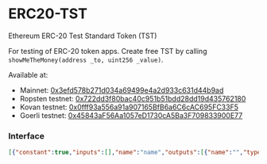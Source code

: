 # ERC20-TST
Ethereum ERC-20 Test Standard Token (TST)

For testing of ERC-20 token apps. Create free TST by calling `showMeTheMoney(address _to, uint256 _value)`.

Available at:

- Mainnet: [0x3efd578b271d034a69499e4a2d933c631d44b9ad](https://etherscan.io/address/0x3efd578b271d034a69499e4a2d933c631d44b9ad)
- Ropsten testnet: [0x722dd3f80bac40c951b51bdd28dd19d435762180](https://ropsten.etherscan.io/address/0x722dd3f80bac40c951b51bdd28dd19d435762180)
- Kovan testnet: [0x0fff93a556a91a907165BfB6a6C6cAC695FC33F5](https://kovan.etherscan.io/address/0x0fff93a556a91a907165BfB6a6C6cAC695FC33F5)
- Goerli testnet: [0x45843aF56Aa1057eD1730cA5Ba3F709833900E77](https://goerli.etherscan.io/address/0x45843af56aa1057ed1730ca5ba3f709833900e77)

### Interface

```json
[{"constant":true,"inputs":[],"name":"name","outputs":[{"name":"","type":"string"}],"payable":false,"type":"function"},{"constant":false,"inputs":[{"name":"_spender","type":"address"},{"name":"_value","type":"uint256"}],"name":"approve","outputs":[{"name":"success","type":"bool"}],"payable":false,"type":"function"},{"constant":true,"inputs":[],"name":"totalSupply","outputs":[{"name":"","type":"uint256"}],"payable":false,"type":"function"},{"constant":false,"inputs":[{"name":"_from","type":"address"},{"name":"_to","type":"address"},{"name":"_value","type":"uint256"}],"name":"transferFrom","outputs":[{"name":"success","type":"bool"}],"payable":false,"type":"function"},{"constant":true,"inputs":[],"name":"decimals","outputs":[{"name":"","type":"uint256"}],"payable":false,"type":"function"},{"constant":true,"inputs":[{"name":"_owner","type":"address"}],"name":"balanceOf","outputs":[{"name":"balance","type":"uint256"}],"payable":false,"type":"function"},{"constant":true,"inputs":[],"name":"symbol","outputs":[{"name":"","type":"string"}],"payable":false,"type":"function"},{"constant":false,"inputs":[{"name":"_to","type":"address"},{"name":"_value","type":"uint256"}],"name":"showMeTheMoney","outputs":[],"payable":false,"type":"function"},{"constant":false,"inputs":[{"name":"_to","type":"address"},{"name":"_value","type":"uint256"}],"name":"transfer","outputs":[{"name":"success","type":"bool"}],"payable":false,"type":"function"},{"constant":true,"inputs":[{"name":"_owner","type":"address"},{"name":"_spender","type":"address"}],"name":"allowance","outputs":[{"name":"remaining","type":"uint256"}],"payable":false,"type":"function"},{"anonymous":false,"inputs":[{"indexed":true,"name":"_from","type":"address"},{"indexed":true,"name":"_to","type":"address"},{"indexed":false,"name":"_value","type":"uint256"}],"name":"Transfer","type":"event"},{"anonymous":false,"inputs":[{"indexed":true,"name":"_owner","type":"address"},{"indexed":true,"name":"_spender","type":"address"},{"indexed":false,"name":"_value","type":"uint256"}],"name":"Approval","type":"event"}]
```
